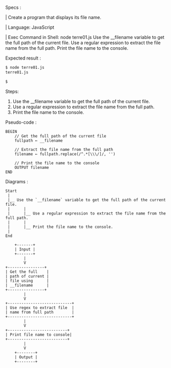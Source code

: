 Specs :

| Create a program that displays its file name.

| Language: JavaScript

| Exec Command in Shell: node terre01.js Use the __filename variable to get the full path of the current file. Use a regular expression to extract the file name from the full path. Print the file name to the console.

Expected result :

```sh
$ node terre01.js
terre01.js

$ 
```

Steps:

1.    Use the __filename variable to get the full path of the current file.
2.    Use a regular expression to extract the file name from the full path.
3.    Print the file name to the console.

Pseudo-code :

```
BEGIN
    // Get the full path of the current file
    fullpath ← __filename

    // Extract the file name from the full path
    filename ← fullpath.replace(/^.*[\\\/]/, '')

    // Print the file name to the console
    OUTPUT filename
END
```

Diagrams :

```
Start
 |
 |__ Use the `__filename` variable to get the full path of the current file.
 |      |
 |      |__ Use a regular expression to extract the file name from the full path.
 |      |
 |      |__ Print the file name to the console.
 |
End
```

```
    +-------+
    | Input |
    +-------+
        |
        V
+----------------+
| Get the full    |
| path of current |
| file using      |
| __filename      |
+----------------+
        |
        V
+----------------------------+
| Use regex to extract file  |
| name from full path        |
+----------------------------+
        |
        V
+--------------------------+
| Print file name to console|
+--------------------------+
        |
        V
    +--------+
    | Output |
    +--------+
```
